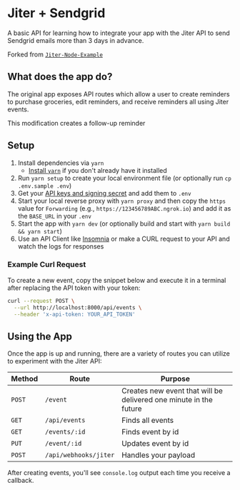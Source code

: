 # Jiter + Sendgrid

A basic API for learning how to integrate your app with the Jiter API to send Sendgrid emails more than 3 days in advance.

Forked from [`Jiter-Node-Example`](https://github.com/Pantheon-Labs/Jiter-Node-Example)

## What does the app do?

The original app exposes API routes which allow a user to create reminders to purchase groceries, edit reminders, and receive reminders all using Jiter events.

This modification creates a follow-up reminder

## Setup

1. Install dependencies via `yarn`
   - [Install `yarn`](https://classic.yarnpkg.com/lang/en/docs/install/#mac-stable) if you don't already have it installed
2. Run `yarn setup` to create your local environment file (or optionally run `cp .env.sample .env`)
3. Get your [API keys and signing secret](https://docs.jiter.dev/docs/getting-started) and add them to `.env`
4. Start your local reverse proxy with `yarn proxy` and then copy the `https` value for `Forwarding` (e.g., `https://123456789ABC.ngrok.io`) and add it as the `BASE_URL` in your `.env`
5. Start the app with `yarn dev` (or optionally build and start with `yarn build && yarn start`)
6. Use an API Client like [Insomnia](https://insomnia.rest) or make a CURL request to your API and watch the logs for responses

### Example Curl Request

To create a new event, copy the snippet below and execute it in a terminal after replacing the API token with your token:

```bash
curl --request POST \
  --url http://localhost:8000/api/events \
  --header 'x-api-token: YOUR_API_TOKEN'
```

## Using the App

Once the app is up and running, there are a variety of routes you can utilize to experiment with the Jiter API:

| Method | Route                 | Purpose                                                           |
| ------ | --------------------- | ----------------------------------------------------------------- |
| `POST` | `/event `             | Creates new event that will be delivered one minute in the future |
| `GET`  | `/api/events `        | Finds all events                                                  |
| `GET`  | `/events/:id `        | Finds event by id                                                 |
| `PUT`  | `/event/:id `         | Updates event by id                                               |
| `POST` | `/api/webhooks/jiter` | Handles your payload                                              |

After creating events, you'll see `console.log` output each time you receive a callback.
